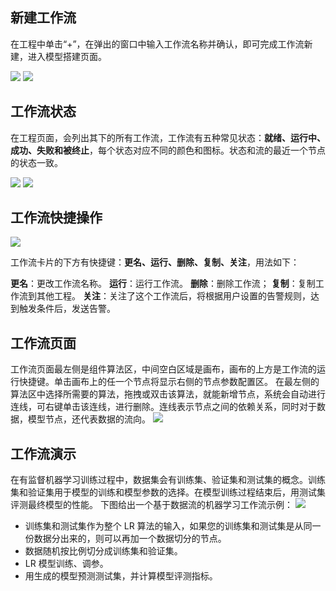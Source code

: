## 新建工作流
在工程中单击“+”，在弹出的窗口中输入工作流名称并确认，即可完成工作流新建，进入模型搭建页面。

![](https://main.qcloudimg.com/raw/71493cbdead589359133724c61c68f5c.png)
![](https://main.qcloudimg.com/raw/4b3ef30a108b741723495ab475665965.png)

 

## 工作流状态
在工程页面，会列出其下的所有工作流，工作流有五种常见状态：**就绪、运行中、成功、失败和被终止**，每个状态对应不同的颜色和图标。状态和流的最近一个节点的状态一致。

![](https://main.qcloudimg.com/raw/8ee56422eaac10f6bb2881cfc90b4014.png)
![](https://main.qcloudimg.com/raw/f459ee9ff3138cdb924e6871895d95f8.png)



## 工作流快捷操作

![](https://main.qcloudimg.com/raw/5d900aac5a9d7e6fdacf2f180bda2931.png)

工作流卡片的下方有快捷键：**更名、运行、删除、复制、关注**，用法如下：

**更名**：更改工作流名称。
**运行**：运行工作流。
**删除**：删除工作流；
**复制**：复制工作流到其他工程。
**关注**：关注了这个工作流后，将根据用户设置的告警规则，达到触发条件后，发送告警。



## 工作流页面

工作流页面最左侧是组件算法区，中间空白区域是画布，画布的上方是工作流的运行快捷键。单击画布上的任一个节点将显示右侧的节点参数配置区。
在最左侧的算法区中选择所需要的算法，拖拽或双击该算法，就能新增节点，系统会自动进行连线，可右键单击该连线，进行删除。连线表示节点之间的依赖关系，同时对于数据，模型节点，还代表数据的流向。
 ![](https://main.qcloudimg.com/raw/97b9b538e1f6805d94ff9b843e709b3d.png)

## 工作流演示

在有监督机器学习训练过程中，数据集会有训练集、验证集和测试集的概念。训练集和验证集用于模型的训练和模型参数的选择。在模型训练过程结束后，用测试集评测最终模型的性能。
下图给出一个基于数据流的机器学习工作流示例：
![](https://main.qcloudimg.com/raw/9c2b6a82f0a6aea43bbd157397bc5770.jpg)

- 训练集和测试集作为整个 LR 算法的输入，如果您的训练集和测试集是从同一份数据分出来的，则可以再加一个数据切分的节点。
- 数据随机按比例切分成训练集和验证集。
- LR 模型训练、调参。
- 用生成的模型预测测试集，并计算模型评测指标。
